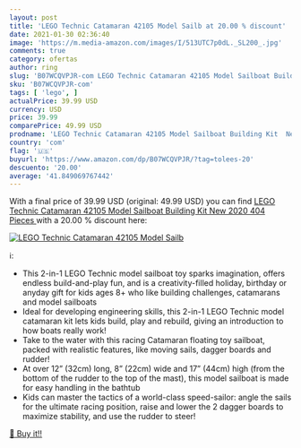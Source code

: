 ```yaml
---
layout: post
title: 'LEGO Technic Catamaran 42105 Model Sailb at 20.00 % discount'
date: 2021-01-30 02:36:40
image: 'https://m.media-amazon.com/images/I/513UTC7p0dL._SL200_.jpg'
comments: true
category: ofertas
author: ring
slug: 'B07WCQVPJR-com LEGO Technic Catamaran 42105 Model Sailboat Building Kit...'
sku: 'B07WCQVPJR-com'
tags: [ 'lego', ]
actualPrice: 39.99 USD
currency: USD
price: 39.99
comparePrice: 49.99 USD
prodname: 'LEGO Technic Catamaran 42105 Model Sailboat Building Kit  New 2020  404 Pieces '
country: 'com'
flag: '🇺🇸'
buyurl: 'https://www.amazon.com/dp/B07WCQVPJR/?tag=tolees-20'
descuento: '20.00'
average: '41.849069767442'
---
```


With a final price of 39.99 USD (original: 49.99 USD) you can find [LEGO Technic Catamaran 42105 Model Sailboat Building Kit  New 2020  404 Pieces ](https://www.amazon.com/dp/B07WCQVPJR/?tag=tolees-20) with a  20.00 % discount here:

[![LEGO Technic Catamaran 42105 Model Sailb](https://m.media-amazon.com/images/I/513UTC7p0dL._SL200_.jpg)](https://www.amazon.com/dp/B07WCQVPJR/?tag=tolees-20)

ℹ️:

- This 2-in-1 LEGO Technic model sailboat toy sparks imagination, offers endless build-and-play fun, and is a creativity-filled holiday, birthday or anyday gift for kids ages 8+ who like building challenges, catamarans and model sailboats
- Ideal for developing engineering skills, this 2-in-1 LEGO Technic model catamaran kit lets kids build, play and rebuild, giving an introduction to how boats really work!
- Take to the water with this racing Catamaran floating toy sailboat, packed with realistic features, like moving sails, dagger boards and rudder!
- At over 12” (32cm) long, 8” (22cm) wide and 17” (44cm) high (from the bottom of the rudder to the top of the mast), this model sailboat is made for easy handling in the bathtub
- Kids can master the tactics of a world-class speed-sailor: angle the sails for the ultimate racing position, raise and lower the 2 dagger boards to maximize stability, and use the rudder to steer!

[🛒 Buy it!!](https://www.amazon.com/dp/B07WCQVPJR/?tag=tolees-20)
